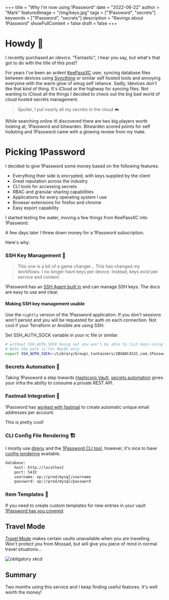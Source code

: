 +++
title = "Why I'm now using 1Password"
date = "2022-06-22"
author = "Mark"
featuredImage = "/img/keys.jpg"
tags = ["1Password", "secrets"]
keywords = ["1Password", "secrets"]
description = "Ravings about 1Password"
showFullContent = false
draft = false
+++

# Howdy 👋

I recently purchased an _idevice_. "Fantastic", I hear you say, but what's that
got to do with the title of this post?

For years I've been an ardent [KeePassXC](https://keepassxc.org) user, syncing
database files between devices using [Syncthing](https://syncthing.net) or
similar self hosted tools and annoying everyone with the warm glow of smug self
reliance. Sadly, Idevices don't like that kind of thing. It's iCloud or the
highway for syncing files. Not wanting to iCloud all the things I decided to
check out the big bad world of cloud hosted secrets management.

> Spoiler, I put nearly all my secrets in the cloud ☁️

While searching online itI discovered there are two big players worth looking
at, 1Password and bitwarden. Bitwarden scored points for self hoåsting and
1Password came with a glowing review from my mate.

# Picking 1Password

I decided to give 1Password some money based on the following features:

* Everything their side is encrypted, with keys supplied by the client
* Great reputation across the industry
* CLI tools for accessing secrets
* RBAC and granular sharing capabilities
* Applications for every operating system I use
* Browser extensions for firefox and chrome
* Easy export capability

I started testing the water, moving a few things from KeePassXC into 1Password.

A few days later I threw down money for a 1Password subscription.

Here's why:

### SSH Key Management 🔑

> This one is a bit of a game changer... This has changed my workflows. I no
> longer have keys per device. Instead, keys exist per service and _context_.

1Password has an [SSH Agent built
in](https://developer.1Password.com/docs/ssh/get-started) and can manage SSH
keys. The docs are easy to use and clear.

#### Making SSH key management usable

Use the `nightly` version of the 1Password application. If you don't sessions
won't persist and you will be requested for auth on each connection. Not cool if
your Terraform or Ansible are using SSH.

Set SSH_AUTH_SOCK variable in your rc file or similar:

```bash
# without SSH_AUTH_SOCK being set you won't be able to list keys using ssh-add -l
# Note the path is for MacOS only
export SSH_AUTH_SOCK=~/Library/Group\ Containers/2BUA8C4S2C.com.1Password/t/agent.sock
```

### Secrets Automation 🤖

Taking 1Password a step towards [Hashicorp Vault](https://www.vaultproject.io), 
[ secrets automation](https://developer.1Password.com/docs/connect/) gives your
infra the ability to consume a private REST API.

### Fastmail Integration 📧

1Password has [worked with fastmail](https://1Password.com/fastmail/) to create
automatic unique email addresses per account.

This is pretty cool!

### CLI Config File Rendering 🏗️

I mostly use [direnv](https://direnv.net) and the [1Password CLI
tool](https://1Password.com/downloads/command-line/), however, it's nice to have
[config
rendering](https://developer.1Password.com/docs/cli/secrets-config-files)
available.

```bash
database:
    host: http://localhost
    port: 5432
    username: op://prod/mysql/username
    password: op://prod/mysql/password
```

### Item Templates 🍪

If you need to create custom templates for new entries in your vault [1Password
has you covered](https://developer.1Password.com/docs/cli/item-template-json).

## Travel Mode

[Travel Mode](https://support.1Password.com/travel-mode/) makes certain vaults
unavailable when you are travelling. Won't protect you from Mossad, but will
give you piece of mind in normal travel situations...

![obligatory xkcd](https://imgs.xkcd.com/comics/security.png)

## Summary

Two months using this service and I keep finding useful features. It's well
worth the money!
